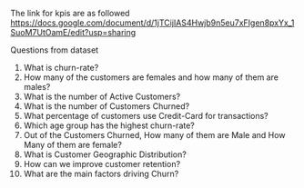 The link for kpis are as followed
https://docs.google.com/document/d/1jTCijIAS4Hwjb9n5eu7xFIgen8pxYx_1SuoM7UtOamE/edit?usp=sharing

Questions from dataset
1. What is churn-rate?
2. How many of the customers are females and how many of them are males?
3. What is the number of Active Customers?
4. What is the number of Customers Churned?
5. What percentage of customers use Credit-Card for transactions?
6. Which age group has the highest churn-rate?
7. Out of the Customers Churned, How many of them are Male and How Many of them are female?
8. What is Customer Geographic Distribution?
9. How can we improve customer retention?
10. What are the main factors driving Churn?
